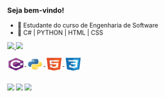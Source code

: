 ### Seja bem-vindo!

- 🔭 Estudante do curso de Engenharia de Software
- 🌱 C# | PYTHON | HTML | CSS

<a href="https://github.com/umbarao">
   <img height="140em" src="https://github-readme-stats.vercel.app/api/top-langs/?username=umbarao&layout=compact&langs_count=7&theme=codeSTACKr"/>
  <img height="140em" src="https://github-readme-stats.vercel.app/api?username=umbarao&show_icons=true&theme=codeSTACKr&include_all_commits=true&count_private=true"/>
</div>

<div style="display: inline_block"><br>
  <img align="center" alt="Csharp" height="30" width="40" src="https://raw.githubusercontent.com/devicons/devicon/master/icons/csharp/csharp-original.svg">
  <img align="center" alt="Python" height="30" width="40" src="https://raw.githubusercontent.com/devicons/devicon/master/icons/python/python-original.svg">
  <img align="center" alt="HTML" height="30" width="40" src="https://raw.githubusercontent.com/devicons/devicon/master/icons/html5/html5-original.svg">
  <img align="center" alt="CSS" height="30" width="40" src="https://raw.githubusercontent.com/devicons/devicon/master/icons/css3/css3-original.svg">
</div>

##

<div> 
  <a href="https://instagram.com/um.barao" target="_blank"><img src="https://img.shields.io/badge/-Instagram-%23E4405F?style=for-the-badge&logo=instagram&logoColor=white" target="_blank"></a>
  <a href = "mailto:gabriclay@gmail.com"><img src="https://img.shields.io/badge/-Gmail-%23333?style=for-the-badge&logo=gmail&logoColor=white" target="_blank"></a>
  <a href="https://www.linkedin.com/in/gabriel-lucas-da-silva-4055b4183/" target="_blank"><img src="https://img.shields.io/badge/-LinkedIn-%230077B5?style=for-the-badge&logo=linkedin&logoColor=white" target="_blank"></a> 
 
</div>
